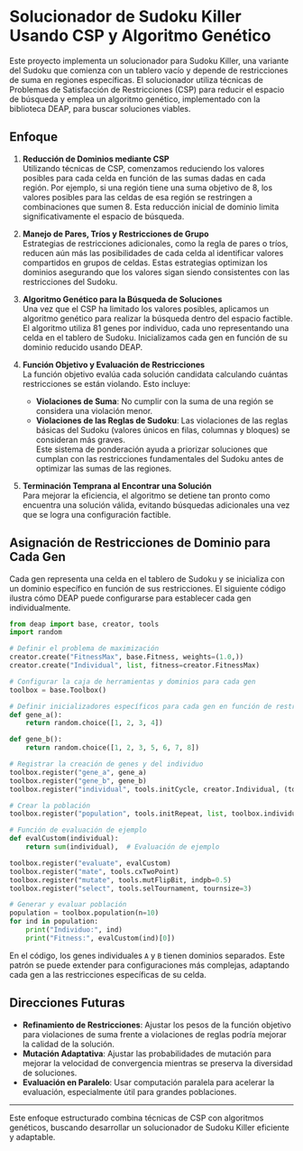 # Solucionador de Sudoku Killer Usando CSP y Algoritmo Genético

Este proyecto implementa un solucionador para Sudoku Killer, una variante del Sudoku que comienza con un tablero vacío y depende de restricciones de suma en regiones específicas. El solucionador utiliza técnicas de Problemas de Satisfacción de Restricciones (CSP) para reducir el espacio de búsqueda y emplea un algoritmo genético, implementado con la biblioteca DEAP, para buscar soluciones viables.

## Enfoque

1. **Reducción de Dominios mediante CSP**  
   Utilizando técnicas de CSP, comenzamos reduciendo los valores posibles para cada celda en función de las sumas dadas en cada región. Por ejemplo, si una región tiene una suma objetivo de 8, los valores posibles para las celdas de esa región se restringen a combinaciones que sumen 8. Esta reducción inicial de dominio limita significativamente el espacio de búsqueda.

2. **Manejo de Pares, Tríos y Restricciones de Grupo**  
   Estrategias de restricciones adicionales, como la regla de pares o tríos, reducen aún más las posibilidades de cada celda al identificar valores compartidos en grupos de celdas. Estas estrategias optimizan los dominios asegurando que los valores sigan siendo consistentes con las restricciones del Sudoku.

3. **Algoritmo Genético para la Búsqueda de Soluciones**  
   Una vez que el CSP ha limitado los valores posibles, aplicamos un algoritmo genético para realizar la búsqueda dentro del espacio factible. El algoritmo utiliza 81 genes por individuo, cada uno representando una celda en el tablero de Sudoku. Inicializamos cada gen en función de su dominio reducido usando DEAP.

4. **Función Objetivo y Evaluación de Restricciones**  
   La función objetivo evalúa cada solución candidata calculando cuántas restricciones se están violando. Esto incluye:
   - **Violaciones de Suma**: No cumplir con la suma de una región se considera una violación menor.
   - **Violaciones de las Reglas de Sudoku**: Las violaciones de las reglas básicas del Sudoku (valores únicos en filas, columnas y bloques) se consideran más graves.  
   Este sistema de ponderación ayuda a priorizar soluciones que cumplan con las restricciones fundamentales del Sudoku antes de optimizar las sumas de las regiones.

5. **Terminación Temprana al Encontrar una Solución**  
   Para mejorar la eficiencia, el algoritmo se detiene tan pronto como encuentra una solución válida, evitando búsquedas adicionales una vez que se logra una configuración factible.

## Asignación de Restricciones de Dominio para Cada Gen

Cada gen representa una celda en el tablero de Sudoku y se inicializa con un dominio específico en función de sus restricciones. El siguiente código ilustra cómo DEAP puede configurarse para establecer cada gen individualmente.

```python
from deap import base, creator, tools
import random

# Definir el problema de maximización
creator.create("FitnessMax", base.Fitness, weights=(1.0,))
creator.create("Individual", list, fitness=creator.FitnessMax)

# Configurar la caja de herramientas y dominios para cada gen
toolbox = base.Toolbox()

# Definir inicializadores específicos para cada gen en función de restricciones de ejemplo
def gene_a():
    return random.choice([1, 2, 3, 4])

def gene_b():
    return random.choice([1, 2, 3, 5, 6, 7, 8])

# Registrar la creación de genes y del individuo
toolbox.register("gene_a", gene_a)
toolbox.register("gene_b", gene_b)
toolbox.register("individual", tools.initCycle, creator.Individual, (toolbox.gene_a, toolbox.gene_b), n=1)

# Crear la población
toolbox.register("population", tools.initRepeat, list, toolbox.individual)

# Función de evaluación de ejemplo
def evalCustom(individual):
    return sum(individual),  # Evaluación de ejemplo

toolbox.register("evaluate", evalCustom)
toolbox.register("mate", tools.cxTwoPoint)
toolbox.register("mutate", tools.mutFlipBit, indpb=0.5)
toolbox.register("select", tools.selTournament, tournsize=3)

# Generar y evaluar población
population = toolbox.population(n=10)
for ind in population:
    print("Individuo:", ind)
    print("Fitness:", evalCustom(ind)[0])
```

En el código, los genes individuales `A` y `B` tienen dominios separados. Este patrón se puede extender para configuraciones más complejas, adaptando cada gen a las restricciones específicas de su celda.

## Direcciones Futuras

- **Refinamiento de Restricciones**: Ajustar los pesos de la función objetivo para violaciones de suma frente a violaciones de reglas podría mejorar la calidad de la solución.
- **Mutación Adaptativa**: Ajustar las probabilidades de mutación para mejorar la velocidad de convergencia mientras se preserva la diversidad de soluciones.
- **Evaluación en Paralelo**: Usar computación paralela para acelerar la evaluación, especialmente útil para grandes poblaciones.

---

Este enfoque estructurado combina técnicas de CSP con algoritmos genéticos, buscando desarrollar un solucionador de Sudoku Killer eficiente y adaptable.
